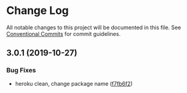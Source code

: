 # Change Log

All notable changes to this project will be documented in this file.
See [Conventional Commits](https://conventionalcommits.org) for commit guidelines.

## 3.0.1 (2019-10-27)


### Bug Fixes

* heroku clean, change package name ([f7fb6f2](https://github.com/maticzav/emma-cli/commit/f7fb6f2a7d47a3a68a42ed3f7cef8caa969551bf))
